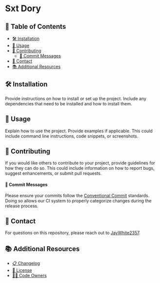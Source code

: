 # Sxt Dory



## 📑 Table of Contents

- [🛠️ Installation](#installation)
- [🚀 Usage](#usage)
- [🤝 Contributing](#contributing)
  - [📝 Commit Messages](#commit-messages)
- [📧 Contact](#contact)
- [📚 Additional Resources](#additional-resources)

## <a name="installation"></a>🛠️ Installation

Provide instructions on how to install or set up the project. Include any dependencies that need to be installed and how to install them.

## <a name="usage"></a>🚀 Usage

Explain how to use the project. Provide examples if applicable. This could include command line instructions, code snippets, or screenshots.

## <a name="contributing"></a>🤝 Contributing

If you would like others to contribute to your project, provide guidelines for how they can do so. This could include information on how to report bugs, suggest enhancements, or submit pull requests.

#### <a name="commit-messages"></a>📝 Commit Messages

Please ensure your commits follow the [Conventional Commit](https://www.conventionalcommits.org/en/v1.0.0/) standards. Doing so allows our CI system to properly categorize changes during the release process.

## <a name="contact"></a>📧 Contact

For questions on this repository, please reach out to [JayWhite2357](https://github.com/JayWhite2357).

## <a name="additional-resources"></a>📚 Additional Resources

- [📋 Changelog](CHANGELOG.md)
- [📜 License](LICENSE)
- [👨‍💻 Code Owners](CODEOWNERS)